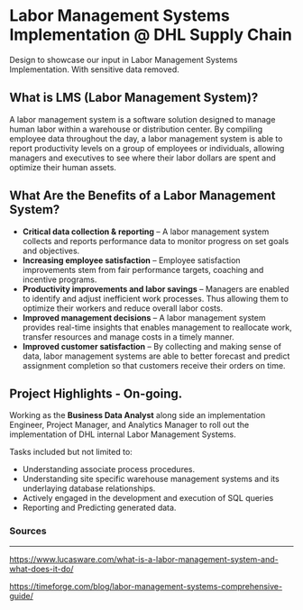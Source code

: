 # Labor Management Systems Implementation @ DHL Supply Chain
Design to showcase our input in Labor Management Systems Implementation. With sensitive data removed. 

## What is LMS (Labor Management System)?

A labor management system is a software solution designed to manage human labor within a warehouse or distribution center. By compiling employee data throughout the day, a labor management system is able to report productivity levels on a group of employees or individuals, allowing managers and executives to see where their labor dollars are spent and optimize their human assets.

## What Are the Benefits of a Labor Management System?

- **Critical data collection & reporting** – A labor management system collects and reports performance data to monitor progress on set goals and objectives.
- **Increasing employee satisfaction** – Employee satisfaction improvements stem from fair performance targets, coaching and incentive programs.
- **Productivity improvements and labor savings** – Managers are enabled to identify and adjust inefficient work processes. Thus allowing them to optimize their workers and reduce overall labor costs.
- **Improved management decisions** – A labor management system provides real-time insights that enables management to reallocate work, transfer resources and manage costs in a timely manner.
- **Improved customer satisfaction** – By collecting and making sense of data, labor management systems are able to better forecast and predict assignment completion so that customers receive their orders on time.

## Project Highlights - On-going. 
Working as the **Business Data Analyst** along side an implementation Engineer, Project Manager, and Analytics Manager to roll out the implementation of DHL internal Labor Management Systems. 

Tasks included but not limited to:

- Understanding associate process procedures.
- Understanding site specific warehouse management systems and its underlaying database relationships.
- Actively engaged in the development and execution of SQL queries
- Reporting and Predicting generated data.

### Sources
---
https://www.lucasware.com/what-is-a-labor-management-system-and-what-does-it-do/

https://timeforge.com/blog/labor-management-systems-comprehensive-guide/

